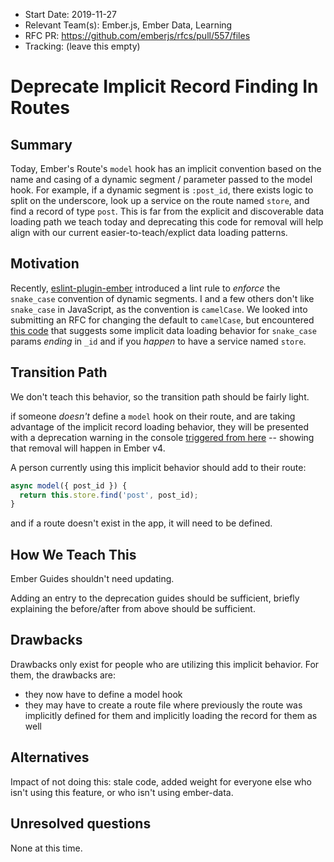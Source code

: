 - Start Date: 2019-11-27
- Relevant Team(s): Ember.js, Ember Data, Learning
- RFC PR: https://github.com/emberjs/rfcs/pull/557/files
- Tracking: (leave this empty)

# Deprecate Implicit Record Finding In Routes

## Summary

Today, Ember's Route's `model` hook has an implicit convention based on the name and casing of a dynamic segment / parameter passed to the model hook. 
For example, if a dynamic segment is `:post_id`, there exists logic to split on the underscore, look up a service on the route named `store`, and find a record of type `post`.  This is far from the explicit and discoverable data loading path we teach today and deprecating this code for removal will help align with our current easier-to-teach/explict data loading patterns.

## Motivation

Recently, [eslint-plugin-ember](https://github.com/ember-cli/eslint-plugin-ember/issues/410) introduced a lint rule to _enforce_ the `snake_case` convention of dynamic segments. I and a few others don't like `snake_case` in JavaScript, as the convention is `camelCase`. We looked into submitting an RFC for changing the default to `camelCase`, but encountered [this code](https://github.com/emberjs/ember.js/blob/b4456779d0f5f5b99da853c4e1f0688ce96cc27c/packages/%40ember/-internals/routing/lib/system/route.ts#L1167-L1186) that suggests some implicit data loading behavior for `snake_case` params _ending_ in `_id` and if you _happen_ to have a service named `store`.

## Transition Path

We don't teach this behavior, so the transition path should be fairly light.

if someone _doesn't_ define a `model` hook on their route, and are taking advantage of the implicit record loading behavior, they will be presented with a deprecation warning in the console [triggered from here](https://github.com/emberjs/ember.js/blob/b4456779d0f5f5b99da853c4e1f0688ce96cc27c/packages/%40ember/-internals/routing/lib/system/route.ts#L1209) -- showing that removal will happen in Ember v4.

A person currently using this implicit behavior should add to their route:

```ts
async model({ post_id }) {
  return this.store.find('post', post_id);
}
```

and if a route doesn't exist in the app, it will need to be defined.

## How We Teach This

Ember Guides shouldn't need updating.

Adding an entry to the deprecation guides should be sufficient, briefly explaining the before/after from above should be sufficient.

## Drawbacks

Drawbacks only exist for people who are utilizing this implicit behavior. For them, the drawbacks are:
 - they now have to define a model hook
 - they may have to create a route file where previously the route was implicitly defined for them and implicitly loading the record for them as well

## Alternatives

Impact of not doing this: stale code, added weight for everyone else who isn't using this feature, or who isn't using ember-data.

## Unresolved questions

None at this time.
